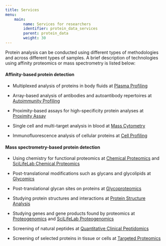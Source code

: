 ```yaml
---
title: Services
menu:
    main:
        name: Services for researchers
        identifier: protein_data_services
        parent: protein_data
        weight: 30
---
```


Protein analysis can be conducted using different types of methodologies and across different types of samples. A brief description of technologies using affinity proteomics or mass spectrometry is listed below:

#### Affinity-based protein detection

* Multiplexed analysis of proteins in body fluids at [Plasma Profiling](https://www.scilifelab.se/facilities/plasma-profiling/)

* Array-based analysis of antibodies and autoantibody repertoires at [Autoimmunity Profiling](https://www.scilifelab.se/facilities/autoimmunity-profiling/)

* Proximity-based assays for high-specificity protein analyses at [Proximity Assay](https://www.scilifelab.se/facilities/pla-proteomics)

* Single cell and multi-target analysis in blood at [Mass Cytometry](https://www.scilifelab.se/facilities/mass-cytometry-2/)

* Immunofluorescence analysis of cellular proteins at [Cell Profiling](https://www.scilifelab.se/facilities/cell-profiling/)

#### Mass spectrometry-based protein detection

* Using chemistry for functional proteomics at [Chemical Proteomics](https://bioms.se/technologies/chemical-proteomics/) and [SciLifeLab Chemical Proteomics](https://www.scilifelab.se/facilities/chemical-proteomics/)

* Post-translational modifications such as glycans and glycolipids at [Glycomics](https://bioms.se/technologies/glycomics/)

* Post-translational glycan sites on proteins at [Glycoproteomics](https://bioms.se/technologies/glycoproteomics/)

* Studying protein structures and interactions at [Protein Structure Analysis](https://bioms.se/technologies/hdx/)

* Studying genes and gene products found by proteomics at [Proteogenomics](https://bioms.se/technologies/proteogenomics/) and [SciLifeLab Proteogenomics](https://www.scilifelab.se/facilities/proteogenomics/)

* Screening of natural peptides at [Quantitative Clinical Peptidomics](https://bioms.se/technologies/diagnostic-proteomics-peptidomics/)

* Screening of selected proteins in tissue or cells at [Targeted Proteomics](https://bioms.se/technologies/targeted-mass-spectrometry/)
